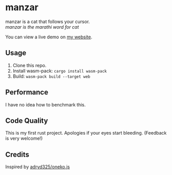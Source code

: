 # manzar

manzar is a cat that follows your cursor. <br>
*manzar is the marathi word for cat*

You can view a live demo on [my website](https://zeffo.me).

## Usage

1. Clone this repo.
1. Install wasm-pack: `cargo install wasm-pack`
1. Build: `wasm-pack build --target web`

## Performance

I have no idea how to benchmark this.

## Code Quality

This is my first rust project.
Apologies if your eyes start bleeding.
(Feedback is very welcome!)

## Credits

Inspired by [adryd325/oneko.js](https://github.com/adryd325/oneko.js)


